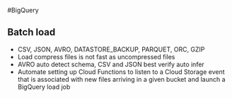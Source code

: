 #BigQuery

## Batch load
- CSV, JSON, AVRO, DATASTORE_BACKUP, PARQUET, ORC, GZIP
- Load compress files is not fast as uncompressed files
- AVRO auto detect schema, CSV and JSON best verify auto infer
- Automate setting up Cloud Functions to listen to a Cloud Storage event that is associated with new files arriving in a given bucket and launch a BigQuery load job